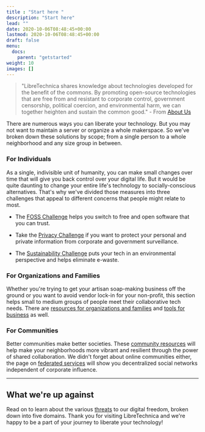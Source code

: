 ```yaml
---
title : "Start here "
description: "Start here"
lead: ""
date: 2020-10-06T08:48:45+00:00
lastmod: 2020-10-06T08:48:45+00:00
draft: false
menu:
  docs:
    parent: "getstarted"
weight: 10
images: []
---
```


> "LibreTechnica shares knowledge about technologies developed for the benefit of the commons. By promoting open-source technologies that are free from and resistant to corporate control, government censorship, political coercion, and environmental harm, we can together heighten and sustain the common good." - From [About Us](https://www.libretechnica.org/about/aboutus/)

There are numerous ways you can liberate your technology.  But you may not want to maintain a server or organize a whole makerspace.  So we've broken down these solutions by scope; from a single person to a whole neighborhood and any size group in between.


### For Individuals
As a single, indivisible unit of humanity, you can make small changes over time that will give you back control over your digital life.  But it would be quite daunting to change your entire life's technology to socially-conscious alternatives.  That's why we've divided those measures into three challenges that appeal to different concerns that people might relate to most.

- The [FOSS Challenge](https://www.libretechnica.org/docs/individuals/foss_challenge/) helps you switch to free and open software that you can trust.

- Take the [Privacy Challenge](https://www.libretechnica.org/docs/individuals/privacy_challenge/) if you want to protect your personal and private information from corporate and government surveillance.

- The [Sustainability Challenge](https://www.libretechnica.org/docs/individuals/sustainability_challenge/) puts your tech in an environmental perspective and helps eliminate e-waste.

### For Organizations and Families

Whether you're trying to get your artisan soap-making business off the ground or you want to avoid vendor lock-in for your non-profit, this section helps small to medium groups of people meet their collaborative tech needs.  There are [resources for organizations and families](https://www.libretechnica.org/docs/organizations/orgresources/) and [tools for business](https://www.libretechnica.org/docs/organizations/business/) as well.

### For Communities

Better communities make better societies.  These [community resources](https://www.libretechnica.org/docs/communities/communityresources/) will help make your neighborhoods more vibrant and resilient through the power of shared collaboration.  We didn't forget about online communities either, the page on [federated services](https://www.libretechnica.org/docs/communities/fediverse/) will show you decentralized social networks independent of corporate influence.

--------------------
## What we're up against

Read on to learn about the various [threats](https://www.libretechnica.org/docs/getstarted/threatmodel/) to our digital freedom, broken down into five domains.  Thank you for visiting LibreTechnica and we're happy to be a part of your journey to liberate your technology!
